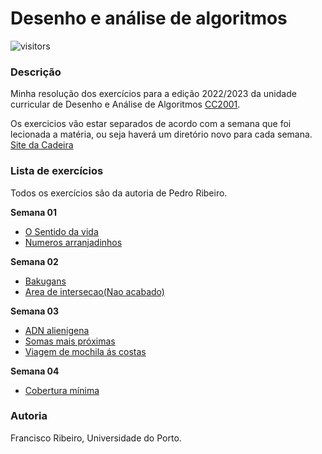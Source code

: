# Desenho e análise de algoritmos
![visitors](https://visitor-badge.laobi.icu/badge?page_id=franciscoribeiro2003.DAA)
### Descrição
Minha resolução dos exercícios para a edição 2022/2023 da unidade curricular de Desenho e Análise de Algoritmos [CC2001](https://sigarra.up.pt/fcup/pt/UCURR_GERAL.FICHA_UC_VIEW?pv_ocorrencia_id=508301).

Os exercicios vão estar separados de acordo com a semana que foi lecionada a matéria, ou seja haverá um diretório novo para cada semana.
[Site da Cadeira](https://www.dcc.fc.up.pt/~pribeiro/aulas/daa2223/)

### Lista de exercícios
Todos os exercícios são da autoria de Pedro Ribeiro.

**Semana 01**
- [O Sentido da vida](https://github.com/franciscoribeiro2003/DAA/blob/main/Semana-01/DAA001)
- [Numeros arranjadinhos](https://github.com/franciscoribeiro2003/DAA/blob/main/Semana-01/DAA002/)

**Semana 02**
- [Bakugans](https://github.com/franciscoribeiro2003/DAA/blob/main/Semana-02/DAA005)
- [Area de intersecao(Nao acabado)](https://github.com/franciscoribeiro2003/DAA/tree/main/Semana-02/DAA006)

**Semana 03**
- [ADN alienigena](https://github.com/franciscoribeiro2003/DAA/tree/main/Semana-03/DAA009)
- [Somas mais próximas](https://github.com/franciscoribeiro2003/DAA/tree/main/Semana-03/DAA010)
- [Viagem de mochila ás costas](https://github.com/franciscoribeiro2003/DAA/tree/main/Semana-03/DAA011)

**Semana 04**
- [Cobertura mínima](https://github.com/franciscoribeiro2003/DAA/tree/main/Semana-04/DAA013)


### Autoria
Francisco Ribeiro, Universidade do Porto.

